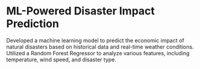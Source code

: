 #  ML-Powered Disaster Impact Prediction
Developed a machine learning model to predict the economic impact of natural disasters based on historical data and real-time weather conditions. Utilized a Random Forest Regressor to analyze various features, including temperature, wind speed, and disaster type.
